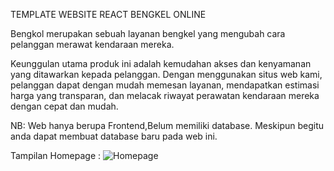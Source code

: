 TEMPLATE WEBSITE REACT BENGKEL ONLINE

Bengkol merupakan sebuah layanan bengkel yang mengubah cara pelanggan merawat kendaraan mereka.

Keunggulan utama produk ini adalah kemudahan akses dan kenyamanan yang ditawarkan kepada pelanggan. Dengan menggunakan situs web kami, 
pelanggan dapat dengan mudah memesan layanan, mendapatkan estimasi harga yang transparan, dan melacak riwayat perawatan kendaraan mereka dengan cepat dan mudah.

NB: Web hanya berupa Frontend,Belum memiliki database. Meskipun begitu anda dapat membuat database baru pada web ini.

Tampilan Homepage : ![Homepage](https://github.com/user-attachments/assets/d4dda478-e610-4220-977a-ea9ac523c73b)
